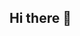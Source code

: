 ## Hi there 👋

<!--
**MatheusMister/MatheusMister** is a ✨ _special_ ✨ repository because its `README.md` (this file) appears on your GitHub profile.

- 🔭 Atualmente trabalho em uma metalúrgica, como torneiro mecânico.
- 🌱 Estou aprendendo programação em Java.
- 👯 Procuro colaborar com o futuro da programação!
- 🤔 Como posso ajudar? Com minha experiência em solucionar problemas complexos.
- 💬 Pergunte-me sobre oque desejar
- 📫 Como chegar em mim: Com um bom dia ou boa tarde, educação sempre a frente!
- 😄 Pronome: Ele/Dele
- ⚡ Curiosidade: Curto lutar varias modalidades no meu tempo livre, muay thai, jiu-jitsu, boxe e etc...
